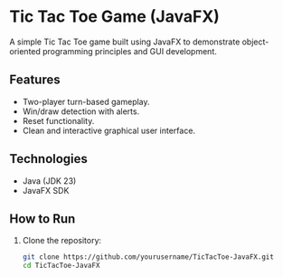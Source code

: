 # Tic Tac Toe Game (JavaFX)

A simple Tic Tac Toe game built using JavaFX to demonstrate object-oriented programming principles and GUI development.

## Features
- Two-player turn-based gameplay.
- Win/draw detection with alerts.
- Reset functionality.
- Clean and interactive graphical user interface.

## Technologies
- Java (JDK 23)
- JavaFX SDK

## How to Run
1. Clone the repository:
   ```bash
   git clone https://github.com/yourusername/TicTacToe-JavaFX.git
   cd TicTacToe-JavaFX
